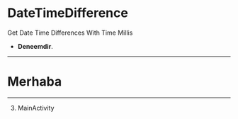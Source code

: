 # DateTimeDifference
Get Date Time Differences With Time Millis

- <b>Deneemdir</b>.
<hr>
<h1>Merhaba</h1>
<hr>

3. MainActivity
<code><activity
    android:name=".MainActivity"
    android:configChanges="orientation|screenSize|keyboardHidden"
    android:screenOrientation="portrait" /></code>